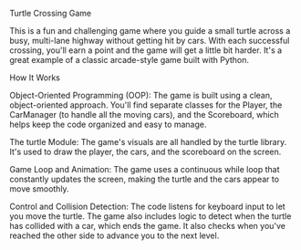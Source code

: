 Turtle Crossing Game

This is a fun and challenging game where you guide a small turtle across a busy, multi-lane highway without getting hit by cars. With each successful crossing, you'll earn a point and the game will get a little bit harder. It's a great example of a classic arcade-style game built with Python.

How It Works

Object-Oriented Programming (OOP): The game is built using a clean, object-oriented approach. You'll find separate classes for the Player, the CarManager (to handle all the moving cars), and the Scoreboard, which helps keep the code organized and easy to manage.

The turtle Module: The game's visuals are all handled by the turtle library. It's used to draw the player, the cars, and the scoreboard on the screen.

Game Loop and Animation: The game uses a continuous while loop that constantly updates the screen, making the turtle and the cars appear to move smoothly.

Control and Collision Detection: The code listens for keyboard input to let you move the turtle. The game also includes logic to detect when the turtle has collided with a car, which ends the game. It also checks when you've reached the other side to advance you to the next level.
